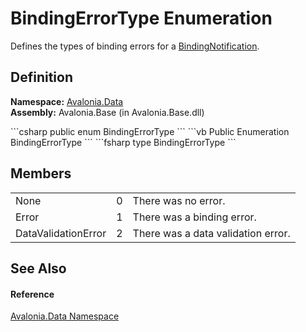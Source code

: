 # BindingErrorType Enumeration


Defines the types of binding errors for a <a href="T_Avalonia_Data_BindingNotification">BindingNotification</a>.



## Definition
**Namespace:** <a href="N_Avalonia_Data">Avalonia.Data</a>  
**Assembly:** Avalonia.Base (in Avalonia.Base.dll)

<Tabs groupId="api-code-preview">
<TabItem value="csharp" label="C#">
```csharp
public enum BindingErrorType
```
</TabItem>
<TabItem value="vb" label="VB">
```vb
Public Enumeration BindingErrorType
```
</TabItem>
<TabItem value="fsharp" label="F#">
```fsharp
type BindingErrorType
```
</TabItem>
</Tabs>



## Members
<table>
<tr>
<td>None</td>
<td>0</td>
<td>There was no error.</td>
</tr>
<tr>
<td>Error</td>
<td>1</td>
<td>There was a binding error.</td>
</tr>
<tr>
<td>DataValidationError</td>
<td>2</td>
<td>There was a data validation error.</td>
</tr>
</table>

## See Also


#### Reference
<a href="N_Avalonia_Data">Avalonia.Data Namespace</a>  

